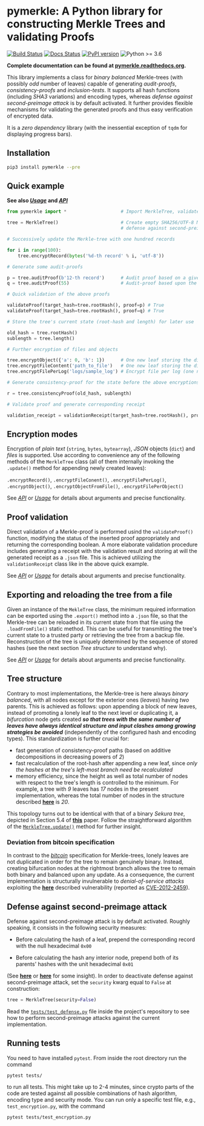 # pymerkle: A Python library for constructing Merkle Trees and validating Proofs
[![Build Status](https://travis-ci.com/FoteinosMerg/pymerkle.svg?branch=master)](https://travis-ci.com/FoteinosMerg/pymerkle)
[![Docs Status](https://readthedocs.org/projects/pymerkle/badge/?version=latest)](http://pymerkle.readthedocs.org)
[![PyPI version](https://badge.fury.io/py/pymerkle.svg)](https://pypi.org/project/pymerkle/)
![Python >= 3.6](https://img.shields.io/badge/python-%3E%3D%203.6-blue.svg)

**Complete documentation can be found at [pymerkle.readthedocs.org](http://pymerkle.readthedocs.org/).**

This library implements a class for _binary balanced_ Merkle-trees (with possibly _odd_ number of leaves) capable of
generating _audit-proofs_, _consistency-proofs_ and _inclusion-tests_. It supports all hash functions
(including _SHA3_ variations) and encoding types, whereas _defense against second-preimage attack_ is by default activated.
It further provides flexible mechanisms for validating the generated proofs and thus easy verification of encrypted data.

It is a *zero dependency* library (with the inessential exception of `tqdm` for displaying progress bars).

## Installation

```bash
pip3 install pymerkle --pre
```

## Quick example

**See also [_Usage_](USAGE.md) and [_API_](API.md)**

```python
from pymerkle import *                    # Import MerkleTree, validateProof and validationReceipt

tree = MerkleTree()                       # Create empty SHA256/UTF-8 Merkle-tree with
                                          # defense against second-preimage attack

# Successively update the Merkle-tree with one hundred records

for i in range(100):
    tree.encryptRecord(bytes('%d-th record' % i, 'utf-8'))

# Generate some audit-proofs

p = tree.auditProof(b'12-th record')      # Audit proof based on a given record
q = tree.auditProof(55)                   # Audit-proof based upon the 56-th leaf

# Quick validation of the above proofs

validateProof(target_hash=tree.rootHash(), proof=p) # True
validateProof(target_hash=tree.rootHash(), proof=q) # True

# Store the tree's current state (root-hash and length) for later use

old_hash = tree.rootHash()
sublength = tree.length()

# Further encryption of files and objects

tree.encryptObject({'a': 0, 'b': 1})      # One new leaf storing the digest of the given object
tree.encryptFileContent('path_to_file')   # One new leaf storing the digest of the given file's content
tree.encryptFilePerLog('logs/sample_log') # Encrypt file per log (one new leaf for each line)

# Generate consistency-proof for the state before the above encryptions

r = tree.consistencyProof(old_hash, sublength)

# Validate proof and generate corresponding receipt

validation_receipt = validationReceipt(target_hash=tree.rootHash(), proof=r)
```

## Encryption modes

Encryption of _plain text_ (``string``, ``bytes``, ``bytearray``), _JSON_ objects (``dict``) and _files_ is supported.
Use according to convenience any of the following methods of the ``MerkleTree`` class (all of them internally invoking
  the ``.update()`` method for appending newly created leaves):

``.encryptRecord()``, ``.encryptFileConent()``, ``.encryptFilePerLog()``, ``.encryptObject()``, ``.encryptObjectFromFile()``, ``.encryptFilePerObject()``

See [_API_](API.md) or [_Usage_](USAGE.md) for details about arguments and precise functionality.

## Proof validation

Direct validation of a Merkle-proof is performed usind the ``validateProof()`` function, modifying the status
of the inserted proof appropriately and returning the corresponding boolean. A more elaborate validation
procedure includes generating a receipt with the validation result and storing at will the generated receipt
as a ``.json`` file. This is achieved utilizing the ``validationReceipt`` class like in the above quick example.

See [_API_](API.md) or [_Usage_](USAGE.md) for details about arguments and precise functionality.

## Exporting and reloading the tree from a file

Given an instance of the ``MekleTree`` class, the minimum required information can be exported using the
``.export()`` method into a ``.json`` file, so that the Merkle-tree can be reloaded in its current state
from that file using the ``.loadFromFile()`` static method. This can be useful for transmitting the tree's
current state to a trusted party or retrieving the tree from a backup file. Reconstruction of the tree
is uniquely determined by the sequence of stored hashes (see the next section _Tree structure_ to understand why).

See [_API_](API.md) or [_Usage_](USAGE.md) for details about arguments and precise functionality.


## Tree structure

Contrary to most implementations, the Merkle-tree is here always _binary balanced_, with all nodes except
for the exterior ones (_leaves_) having _two_ parents. This is achieved as follows: upon appending a block
of new leaves, instead of promoting a lonely leaf to the next level or duplicating it, a *bifurcation* node
gets created **_so that trees with the same number of leaves have always identical structure and input clashes
among growing strategies be avoided_** (independently of the configured hash and encoding types).
This standardization is further crucial for:

- fast generation of consistency-proof paths (based on additive decompositions in decreasing powers of _2_)
- fast recalculation of the root-hash after appending a new leaf, since _only the hashes at the tree's
left-most branch need be recalculated_
- memory efficiency, since the height as well as total number of nodes with respect to the tree's length
is controlled to the minimum. For example, a tree with _9_ leaves has _17_ nodes in the present implementation,
whereas the total number of nodes in the structure described
[**here**](https://crypto.stackexchange.com/questions/22669/merkle-hash-tree-updates) is _20_.

This topology turns out to be identical with that of a binary _Sekura tree_, depicted in Section 5.4 of
[**this**](https://keccak.team/files/Sakura.pdf) paper. Follow the straightforward algorithm of the
[`MerkleTree.update()`](https://pymerkle.readthedocs.io/en/latest/_modules/pymerkle/tree.html#MerkleTree.update)
method for further insight.

### Deviation from bitcoin specification

In contrast to the [_bitcoin_](https://en.bitcoin.it/wiki/Protocol_documentation#Merkle_Trees) specification
for Merkle-trees, lonely leaves are not duplicated in order for the tree to remain genuinely binary. Instead,
creating bifurcation nodes at the rightmost branch allows the tree to remain both binary and balanced upon any update.
As a consequence, the current implementation is structurally invulnerable to _denial-of-service attacks_ exploiting the
[**here**](https://github.com/bitcoin/bitcoin/blob/bccb4d29a8080bf1ecda1fc235415a11d903a680/src/consensus/merkle.cpp)
described vulnerability (reported as [CVE-2012-2459](https://nvd.nist.gov/vuln/detail/CVE-2012-2459)).


## Defense against second-preimage attack


Defense against second-preimage attack is by default activated. Roughly speaking, it consists in the following security measures:

- Before calculating the hash of a leaf, prepend the corresponding record with the null hexadecimal `0x00`

- Before calculating the hash any interior node, prepend both of its parents' hashes with the unit hexadecimal `0x01`

(See [**here**](https://flawed.net.nz/2018/02/21/attacking-merkle-trees-with-a-second-preimage-attack/) or
[**here**](https://news.ycombinator.com/item?id=16572793) for some insight). In order to deactivate defense against
second-preimage attack, set the ``security`` kwarg equal to ``False`` at construction:

```python
tree = MerkleTree(security=False)
```

Read the [`tests/test_defense.py`](https://github.com/FoteinosMerg/pymerkle/blob/master/tests/test_defense.py) file
inside the project's repository to see how to perform second-preimage attacks against the current implementation.


## Running tests


You need to have installed ``pytest``. From inside the root directory run the command

```shell
pytest tests/
```

to run all tests. This might take up to 2-4 minutes, since crypto parts of the code are tested against all possible
combinations of hash algorithm, encoding type and security mode. You can run only a specific test file, e.g., `test_encryption.py`,
with the command

```shell
pytest tests/test_encryption.py
```
